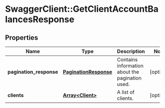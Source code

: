 # SwaggerClient::GetClientAccountBalancesResponse

## Properties
Name | Type | Description | Notes
------------ | ------------- | ------------- | -------------
**pagination_response** | [**PaginationResponse**](PaginationResponse.md) | Contains information about the pagination used. | [optional] 
**clients** | [**Array&lt;Client&gt;**](Client.md) | A list of clients. | [optional] 


